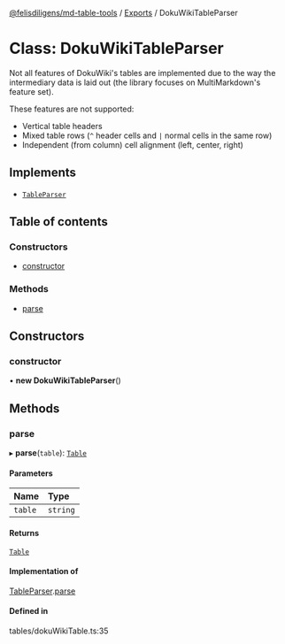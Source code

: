 [@felisdiligens/md-table-tools](../README.md) / [Exports](../modules.md) / DokuWikiTableParser

# Class: DokuWikiTableParser

Not all features of DokuWiki's tables are implemented due to the way the intermediary data is laid out (the library focuses on MultiMarkdown's feature set).

These features are not supported:
- Vertical table headers
- Mixed table rows (`^` header cells and `|` normal cells in the same row)
- Independent (from column) cell alignment (left, center, right)

## Implements

- [`TableParser`](../interfaces/TableParser.md)

## Table of contents

### Constructors

- [constructor](DokuWikiTableParser.md#constructor)

### Methods

- [parse](DokuWikiTableParser.md#parse)

## Constructors

### constructor

• **new DokuWikiTableParser**()

## Methods

### parse

▸ **parse**(`table`): [`Table`](Table.md)

#### Parameters

| Name | Type |
| :------ | :------ |
| `table` | `string` |

#### Returns

[`Table`](Table.md)

#### Implementation of

[TableParser](../interfaces/TableParser.md).[parse](../interfaces/TableParser.md#parse)

#### Defined in

tables/dokuWikiTable.ts:35
